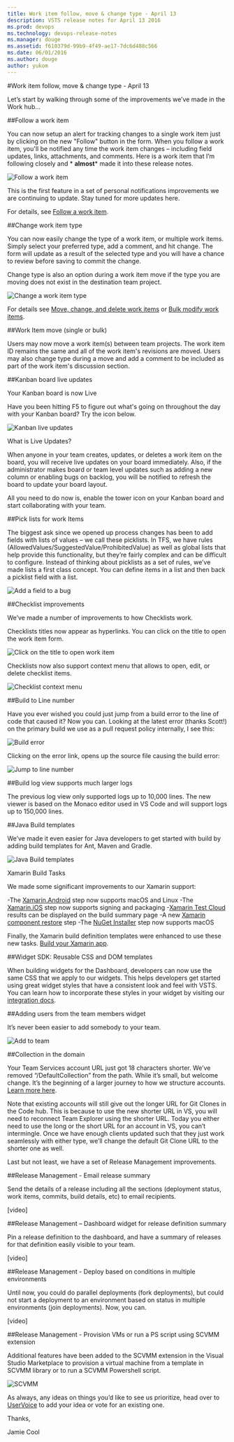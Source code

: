 ```yaml
---
title: Work item follow, move & change type - April 13
description: VSTS release notes for April 13 2016
ms.prod: devops
ms.technology: devops-release-notes
ms.manager: douge
ms.assetid: f610379d-99b9-4f49-ae17-7dc6d488c566
ms.date: 06/01/2016
ms.author: douge
author: yukom
---
```


#Work item follow, move & change type - April 13

Let’s start by walking through some of the improvements we’ve made in the Work hub…

##Follow a work item

You can now setup an alert for tracking changes to a single work item just by clicking on the new "Follow" button in the form. When you follow a work item, you'll be notified any time the work item changes – including field updates, links, attachments, and comments. Here is a work item that I’m following closely and * **almost*** made it into these release notes.

![Follow a work item](_img/4_13_01.png)

This is the first feature in a set of personal notifications improvements we are continuing to update. Stay tuned for more updates here.

For details, see [Follow a work item](https://msdn.microsoft.com/Library/vs/alm/work/track/follow-work-items).

##Change work item type

You can now easily change the type of a work item, or multiple work items. Simply select your preferred type, add a comment, and hit change. The form will update as a result of the selected type and you will have a chance to review before saving to commit the change.

Change type is also an option during a work item move if the type you are moving does not exist in the destination team project.

![Change a work item type](_img/4_13_02.png)

For details see [Move, change, and delete work items](https://msdn.microsoft.com/Library/vs/alm/work/backlogs/remove-delete-work-items) or [Bulk modify work items](https://msdn.microsoft.com/Library/vs/alm/work/backlogs/bulk-modify-work-items).

##Work Item move (single or bulk)

Users may now move a work item(s) between team projects. The work item ID remains the same and all of the work item's revisions are moved. Users may also change type during a move and add a comment to be included as part of the work item's discussion section.

##Kanban board live updates 

Your Kanban board is now Live

Have you been hitting F5 to figure out what's going on throughout the day with your Kanban board? Try the icon below.

![Kanban live updates](_img/4_13_03.png)

What is Live Updates?

When anyone in your team creates, updates, or deletes a work item on the board, you will receive live updates on your board immediately. Also, if the administrator makes board or team level updates such as adding a new column or enabling bugs on backlog, you will be notified to refresh the board to update your board layout.

All you need to do now is, enable the tower icon on your Kanban board and start collaborating with your team.

##Pick lists for work Items 

The biggest ask since we opened up process changes has been to add fields with lists of values – we call these picklists. In TFS, we have rules (AllowedValues/SuggestedValue/ProhibitedValue) as well as global lists that help provide this functionality, but they’re fairly complex and can be difficult to configure. Instead of thinking about picklists as a set of rules, we’ve made lists a first class concept. You can define items in a list and then back a picklist field with a list.

![Add a field to a bug](_img/4_13_04.png)

##Checklist improvements

We’ve made a number of improvements to how Checklists work.

Checklists titles now appear as hyperlinks. You can click on the title to open the work item form.

![Click on the title to open work item](_img/4_13_05.png)

Checklists now also support context menu that allows to open, edit, or delete checklist items.

![Checklist context menu](_img/4_13_06.png)

##Build to Line number

Have you ever wished you could just jump from a build error to the line of code that caused it? Now you can. Looking at the latest error (thanks Scott!) on the primary build we use as a pull request policy internally, I see this:

![Build error](_img/4_13_07.png)

Clicking on the error link, opens up the source file causing the build error:

![Jump to line number](_img/4_13_08.png)

##Build log view supports much larger logs

The previous log view only supported logs up to 10,000 lines. The new viewer is based on the Monaco editor used in VS Code and will support logs up to 150,000 lines.

##Java Build templates 

We’ve made it even easier for Java developers to get started with build by adding build templates for Ant, Maven and Gradle.

![Java Build templates](_img/4_13_09.png)

Xamarin Build Tasks

We made some significant improvements to our Xamarin support: 

-The [Xamarin.Android](https://msdn.microsoft.com/library/vs/alm/build/steps/build/xamarin-android) step now supports macOS and Linux
-The [Xamarin.iOS](https://msdn.microsoft.com/library/vs/alm/build/steps/build/xamarin-ios) step now supports signing and packaging
-[Xamarin Test Cloud](https://msdn.microsoft.com/library/vs/alm/build/steps/test/xamarin-test-cloud) results can be displayed on the build summary page
-A new [Xamarin component restore](https://msdn.microsoft.com/en-us/library/vs/alm/build/steps/package/xamarin-component-restore) step
-The [NuGet Installer](https://msdn.microsoft.com/en-us/library/vs/alm/build/steps/package/nuget-installer) step now supports macOS

Finally, the Xamarin build definition templates were enhanced to use these new tasks. [Build your Xamarin app](https://msdn.microsoft.com/en-us/Library/vs/alm/Build/apps/xamarin).

##Widget SDK: Reusable CSS and DOM templates

When building widgets for the Dashboard, developers can now use the same CSS that we apply to our widgets. This helps developers get started using great widget styles that have a consistent look and feel with VSTS. You can learn how to incorporate these styles in your widget by visiting our [integration docs](http://aka.ms/widgetSDKStyles).

##Adding users from the team members widget

It’s never been easier to add somebody to your team.

![Add to team](_img/4_13_10.png)

##Collection in the domain

Your Team Services account URL just got 18 characters shorter. We’ve removed “/DefaultCollection” from the path. While it’s small, but welcome change. It’s the beginning of a larger journey to how we structure accounts. [Learn more here](https://blogs.msdn.microsoft.com/visualstudioalm/2016/04/09/merging-the-concepts-of-account-and-collection/).

Note that existing accounts will still give out the longer URL for Git Clones in the Code hub. This is because to use the new shorter URL in VS, you will need to reconnect Team Explorer using the shorter URL. Today you either need to use the long or the short URL for an account in VS, you can’t intermingle. Once we have enough clients updated such that they just work seamlessly with either type, we’ll change the default Git Clone URL to the shorter one as well.

Last but not least, we have a set of Release Management improvements.

##Release Management - Email release summary

Send the details of a release including all the sections (deployment status, work items, commits, build details, etc) to email recipients.

[video]

##Release Management – Dashboard widget for release definition summary

Pin a release definition to the dashboard, and have a summary of releases for that definition easily visible to your team.

[video]

##Release Management - Deploy based on conditions in multiple environments

Until now, you could do parallel deployments (fork deployments), but could not start a deployment to an environment based on status in multiple environments (join deployments). Now, you can.

[video]

##Release Management - Provision VMs or run a PS script using SCVMM extension

Additional features have been added to the SCVMM extension in the Visual Studio Marketplace to provision a virtual machine from a template in SCVMM library or to run a SCVMM Powershell script.

![SCVMM](_img/4_13_11.png)

As always, any ideas on things you’d like to see us prioritize, head over to [UserVoice](http://visualstudio.uservoice.com/forums/121579-visual-studio) to add your idea or vote for an existing one.

Thanks,

Jamie Cool